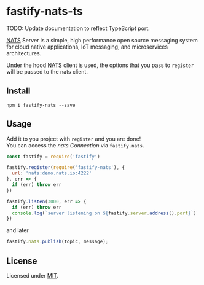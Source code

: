 # fastify-nats-ts

TODO: Update documentation to reflect TypeScript port.

[NATS](http://nats.io) Server is a simple, high performance open source messaging system for cloud native applications, IoT messaging, and microservices architectures.

Under the hood [NATS](https://github.com/nats-io/node-nats) client is used, the options that you pass to `register` will be passed to the nats client.

## Install
```
npm i fastify-nats --save
```
## Usage
Add it to you project with `register` and you are done!  
You can access the *nats Connection* via `fastify.nats`.
```js
const fastify = require('fastify')

fastify.register(require('fastify-nats'), {
  url: 'nats:demo.nats.io:4222'
}, err => {
  if (err) throw err
})

fastify.listen(3000, err => {
  if (err) throw err
  console.log(`server listening on ${fastify.server.address().port}`)
})
```

and later
```js
fastify.nats.publish(topic, message);
```

## License

Licensed under [MIT](./LICENSE).
